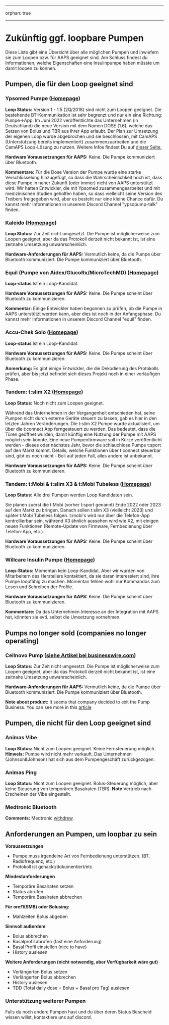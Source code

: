 * * *

orphan: true

* * *

# Zukünftig ggf. loopbare Pumpen

Diese Liste gibt eine Übersicht über alle möglichen Pumpen und inwiefern sie zum Loopen bzw. für AAPS geeignet sind. Am Schluss findest du Informationen, welche Eigenschaften eine Insulinpumpe haben müsste um damit loopen zu können.

## Pumpen, die für den Loop geeignet sind

### Ypsomed Pumpe ([Homepage](https://www.ypsomed.com/en/diabetes-care-mylife.html))

**Loop Status:** Version 1 - 1.5 (2Q/2018) sind nicht zum Loopen geeignet. Die bestehende BT-Kommunikation ist sehr begrenzt und nur ein eine Richtung: Pumpe->App. Im Juni 2022 veröffentlichte das Unternehmen (in Deutschland) die neue Version mit dem Namen DOSE (1.6), welche das Setzen von Bolus und TBR aus ihrer App erlaubt. Der Plan zur Umsetzung der eigenen Loop wurde abgebrochen und sie beschlossen, mit CamAPS (Unterstützung bereits implementiert) zusammenzuarbeiten und die CamAPS Loop-Lösung zu nutzen. Weitere Infos findest Du auf [dieser Seite.](https://www.mylife-diabetescare.com/en/loop-program.html)

**Hardware Voraussetzungen für AAPS:** Keine. Die Pumpe kommuniziert über Bluetooth.

**Kommentare:** Für die Dose Version der Pumpe wurde eine starke Verschlüsselung hinzugefügt, so dass die Wahrscheinlichkeit hoch ist, dass diese Pumpe in naher Zukunft (oder immer) nicht von AAPS unterstützt wird. Wir hatten Entwickler, die mit Ypsomed zusammengearbeitet und mit medizinischen Studien geholfen haben, so dass vielleicht seine Version des Treibers freigegeben wird, aber es besteht nur eine kleine Chance dafür. Du kannst mehr Informationen in unserem Discord Channel "ypsopump-talk" finden.

### Kaleido ([Homepage](https://www.hellokaleido.com/))

**Loop Status:** Zur Zeit nicht umgesetzt. Die Pumpe ist möglicherweise zum Loopen geeignet, aber da das Protokoll derzeit nicht bekannt ist, ist eine zeitnahe Umsetzung unwahrscheinlich.

**Hardware-Anforderungen für AAPS:** Vermutlich keine, da die Pumpe über Bluetooth kommuniziert. Die Pumpe kommuniziert über Bluetooth.

### Equil (Pumpe von Aidex/GlucoRx/MicroTechMD) ([Homepage](https://www.glucorx.ie/glucorx-equil/))

**Loop-status** Ist ein Loop-Kandidat.

**Hardware Voraussetzungen für AAPS:** Keine. Die Pumpe scheint über Bluetooth zu kommunizieren.

**Kommentar:** Einige Entwickler haben begonnen zu prüfen, ob die Pumpe in AAPS unterstützt werden kann, aber dies ist noch in der Anfangsphase. Du kannst mehr Informationen in unserem Discord Channel "equil" finden.

### Accu-Chek Solo ([Homepage](https://www.roche.com/media/releases/med-cor-2018-07-23.htm))

**Loop-status** Ist ein Loop-Kandidat.

**Hardware Voraussetzungen für AAPS:** Keine. Die Pumpe scheint über Bluetooth zu kommunizieren.

**Anmerkung:** Es gibt einige Entwickler, die die Dekodierung des Protokolls prüfen, aber bis jetzt befindet sich dieses Projekt noch in einer vorläufigen Phase.

### Tandem: t:slim X2 ([Homepage](https://www.tandemdiabetes.com/))

**Loop Status:** Noch nicht zum Loopen geeignet.

Während das Unternehmen in der Vergangenheit entschieden hat, seine Pumpen nicht durch externe Geräte steuern zu lassen, gab es hier in den letzten Jahren Veränderungen. Die t:slim X2 Pumpe wurde aktualisiert, um über die t:connect App ferngesteuert zu werden. Das bedeutet, dass die Türen geöffnet wurden, damit künftig eine Nutzung der Pumpe mit AAPS möglich sein könnte. Eine neue Pumpenfirmware soll in Kürze veröffentlicht werden - dieses oder nächstes Jahr, bevor die schlauchlose Pumpe t:sport auf den Markt kommt. Details, welche Funktionen über t:connect steuerbar sind, gibt es noch nicht - Boli auf jeden Fall, alles andere ist unbekannt.

**Hardware Voraussetzungen für AAPS:** Keine. Die Pumpe scheint über Bluetooth zu kommunizieren.

### Tandem: t:Mobi & t:slim X3 & t:Mobi Tubeless ([Homepage](https://www.tandemdiabetes.com/about-us/pipeline))

**Loop Status:** Alle drei Pumpen werden Loop Kandidaten sein.

Sie planen zuerst die t:Mobi (vorher t:sport genannt) Ende 2022 oder 2023 auf den Markt zu bringen. Danach sollen t:slim X3 (vielleicht 2023) und später t:Mobi Tubeless folgen. t:mobi's wird nur über die Telefon-App kontrollierbar sein, während X3 ähnlich aussehen wird wie X2, mit einigen neuen Funktionen (Remote-Update von Firmware, Fernbedienung über Telefon-App, etc.).

**Hardware Voraussetzungen für AAPS:** Keine. Die Pumpe scheint über Bluetooth zu kommunizieren.

### Willcare Insulin Pumpe ([Homepage](http://shinmyungmedi.com/en/))

**Loop-Status:** Momentan kein Loop-Kandidat. Aber wir wurden von Mitarbeitern des Herstellers kontaktiert, da sie daran interessiert sind, ihre Pumpe loopfähig zu machen. Momentan fehlen wohl nur Kommandos zum Lesen und Schreiben der Profile.

**Hardware Voraussetzungen für AAPS:** Keine. Die Pumpe scheint über Bluetooth zu kommunizieren.

**Kommentare:** Da das Unternehmen Interesse an der Integration mit AAPS hat, könnten sie evtl. selbst die Umsetzung vornehmen.

## Pumps no longer sold (companies no longer operating)

### Cellnovo Pump ([siehe Artikel bei businesswire.com](https://www.businesswire.com/news/home/20190328005829/en/Cellnovo-Stops-Manufacturing-and-Commercial-Operations))

**Loop Status:** Zur Zeit nicht umgesetzt. Die Pumpe ist möglicherweise zum Loopen geeignet, aber da das Protokoll derzeit nicht bekannt ist, ist eine zeitnahe Umsetzung unwahrscheinlich.

**Hardware-Anforderungen für AAPS:** Vermutlich keine, da die Pumpe über Bluetooth kommuniziert. Die Pumpe kommuniziert über Bluetooth.

**Note about product:** It seems that company decided to exit the Pump Business. You can see more in this [article](https://diabetogenic.wordpress.com/2019/04/01/and-then-cellnovo-disappeared/?fbclid=IwAR12Ow6gVbEOuD1zw7aNjBwqj5_aPkPipteHY1VHBvT3mchlH2y7Us6ZeAU)

## Pumpen, die nicht für den Loop geeignet sind

### Animas Vibe

**Loop Status:** Nicht zum Loopen geeignet. Keine Fernsteuerung möglich. **Hinweis:** Pumpe wird nicht mehr verkauft. Das Unternehmen (Johnson&Johnson) hat sich aus dem Pumpengeschäft zurückgezogen.

### Animas Ping

**Loop Status:** Nicht zum Loopen geeignet. Bolus-Steuerung möglich, aber keine Steuerung von temporären Basalraten (TBR). **Note** Vertrieb nach Erscheinen der Vibe eingestellt.

### Medtronic Bluetooth

**Comments:** Medtronic [withdrew](https://www.tidepool.org/blog/tidepool-loop-partner-update-ace-pumps).

## Anforderungen an Pumpen, um loopbar zu sein

**Voraussetzungen**

- Pumpe muss irgendeine Art von Fernbedienung unterstützen. (BT, Radiofrequenz, etc.)
- Protokoll ist gehackt/dokumentiert/etc.

**Mindestanforderungen**

- Temporäre Basalraten setzen
- Status abrufen
- Temporäre Basalraten abbrechen

**Für oref1(SMB) oder Bolusing:**

- Mahlzeiten Bolus abgeben

**Sinnvoll außerdem**

- Bolus abbrechen
- Basalprofil abrufen (fast eine Anforderung)
- Basal Profil einstellen (nice to have)
- History auslesen 

**Weitere Anforderungen (nicht notwendig, aber Verfügbarkeit wäre gut)**

- Verlängerten Bolus setzen
- Verlängerten Bolus abbrechen
- History auslesen
- TDD (Total daily dose = Bolus + Basal pro Tag) auslesen

### Unterstützung weiterer Pumpen

Falls du noch andere Pumpen hast und du über deren Status Bescheid wissen willst, kontaktiere uns auf discord.
